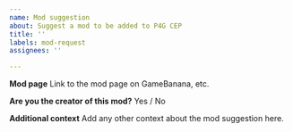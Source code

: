 ```yaml
---
name: Mod suggestion
about: Suggest a mod to be added to P4G CEP
title: ''
labels: mod-request
assignees: ''

---
```


**Mod page**
Link to the mod page on GameBanana, etc.

**Are you the creator of this mod?**
Yes / No

**Additional context**
Add any other context about the mod suggestion here.
